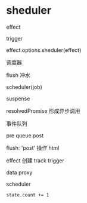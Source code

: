 # sheduler

effect

trigger

effect.options.sheduler(effect)

调度器

flush 冲水

scheduler(job)

suspense

resolvedPromise 形成异步调用

事件队列

pre
queue
post

flush: 'post'
操作 html

effect
创建
track
trigger

data
proxy

scheduler

`state.count += 1`
